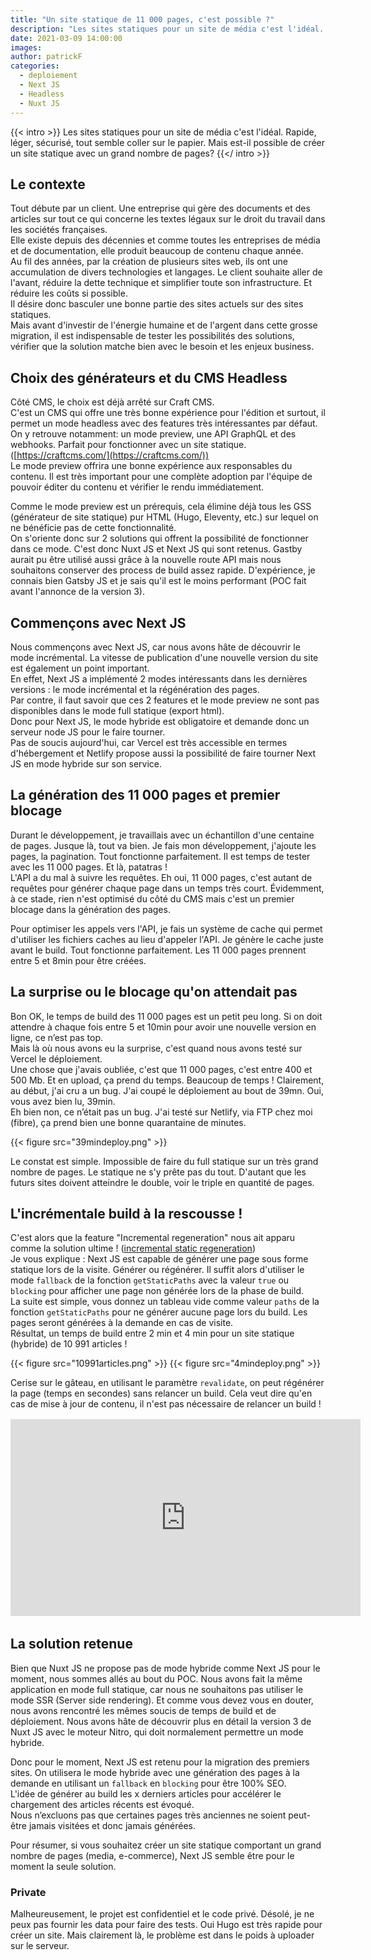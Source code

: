 ```yaml
---
title: "Un site statique de 11 000 pages, c'est possible ?"
description: "Les sites statiques pour un site de média c'est l'idéal. Rapide, léger, sécurisé, tout semble coller sur le papier. Mais est-il possible de créer un site statique avec un grand nombre de pages?"
date: 2021-03-09 14:00:00
images:
author: patrickF
categories:
  - deploiement
  - Next JS
  - Headless
  - Nuxt JS
---
```


{{< intro >}}
Les sites statiques pour un site de média c'est l'idéal. Rapide, léger, sécurisé, tout semble coller sur le papier. Mais est-il possible de créer un site statique avec un grand nombre de pages?
{{</ intro >}}


## Le contexte

Tout débute par un client. Une entreprise qui gère des documents et des articles sur tout ce qui concerne les textes légaux sur le droit du travail dans les sociétés françaises.  
Elle existe depuis des décennies et comme toutes les entreprises de média et de documentation, elle produit beaucoup de contenu chaque année.  
Au fil des années, par la création de plusieurs sites web, ils ont une accumulation de divers technologies et langages. Le client souhaite aller de l'avant, réduire la dette technique et simplifier toute son infrastructure. Et réduire les coûts si possible.  
Il désire donc basculer une bonne partie des sites actuels sur des sites statiques.  
Mais avant d'investir de l'énergie humaine et de l'argent dans cette grosse migration, il est indispensable de tester les possibilités des solutions, vérifier que la solution matche bien avec le besoin et les enjeux business.



## Choix des générateurs et du CMS Headless

Côté CMS, le choix est déjà arrêté sur Craft CMS.  
C'est un CMS qui offre une très bonne expérience pour l'édition et surtout, il permet un mode headless avec des features très intéressantes par défaut. On y retrouve notamment: un mode preview, une API GraphQL et des webhooks. Parfait pour fonctionner avec un site statique. ([https://craftcms.com/](https://craftcms.com/))  
Le mode preview offrira une bonne expérience aux responsables du contenu. Il est très important pour une complète adoption par l'équipe de pouvoir éditer du contenu et vérifier le rendu immédiatement.

Comme le mode preview est un prérequis, cela élimine déjà tous les GSS (générateur de site statique) pur HTML (Hugo, Eleventy, etc.) sur lequel on ne bénéficie pas de cette fonctionnalité.  
On s'oriente donc sur 2 solutions qui offrent la possibilité de fonctionner dans ce mode. C'est donc Nuxt JS et Next JS qui sont retenus. Gastby aurait pu être utilisé aussi grâce à la nouvelle route API mais nous souhaitons conserver des process de build assez rapide. D'expérience, je connais bien Gatsby JS et je sais qu'il est le moins performant (POC fait avant l'annonce de la version 3).


## Commençons avec Next JS

Nous commençons avec Next JS, car nous avons hâte de découvrir le mode incrémental. La vitesse de publication d'une nouvelle version du site est également un point important.  
En effet, Next JS a implémenté 2 modes intéressants dans les dernières versions : le mode incrémental et la régénération des pages.  
Par contre, il faut savoir que ces 2 features et le mode preview ne sont pas disponibles dans le mode full statique (export html).  
Donc pour Next JS, le mode hybride est obligatoire et demande donc un serveur node JS pour le faire tourner.  
Pas de soucis aujourd'hui, car Vercel est très accessible en termes d'hébergement et Netlify propose aussi la possibilité de faire tourner Next JS en mode hybride sur son service.


## La génération des 11 000 pages et premier blocage

Durant le développement, je travaillais avec un échantillon d'une centaine de pages. Jusque là, tout va bien.
Je fais mon développement, j'ajoute les pages, la pagination. Tout fonctionne parfaitement.
Il est temps de tester avec les 11 000 pages. Et là, patatras !  
L'API a du mal à suivre les requêtes. Eh oui, 11 000 pages, c'est autant de requêtes pour générer chaque page dans un temps très court. Évidemment, à ce stade, rien n'est optimisé du côté du CMS mais c'est un premier blocage dans la génération des pages.

Pour optimiser les appels vers l'API, je fais un système de cache qui permet d'utiliser les fichiers caches au lieu d'appeler l'API. Je génère le cache juste avant le build.
Tout fonctionne parfaitement. Les 11 000 pages prennent entre 5 et 8min pour être créées.



## La surprise ou le blocage qu'on attendait pas

Bon OK, le temps de build des 11 000 pages est un petit peu long. Si on doit attendre à chaque fois entre 5 et 10min pour avoir une nouvelle version en ligne, ce n’est pas top.  
Mais là où nous avons eu la surprise, c'est quand nous avons testé sur Vercel le déploiement.  
Une chose que j'avais oubliée, c'est que 11 000 pages, c'est entre 400 et 500 Mb. Et en upload, ça prend du temps. Beaucoup de temps !
Clairement, au début, j'ai cru a un bug. J'ai coupé le déploiement au bout de 39mn. Oui, vous avez bien lu, 39min.  
Eh bien non, ce n’était pas un bug. J'ai testé sur Netlify, via FTP chez moi (fibre), ça prend bien une bonne quarantaine de minutes.

{{< figure src="39mindeploy.png" >}}


Le constat est simple. Impossible de faire du full statique sur un très grand nombre de pages. Le statique ne s'y prête pas du tout. D'autant que les futurs sites doivent atteindre le double, voir le triple en quantité de pages.


## L'incrémentale build à la rescousse !


C'est alors que la feature "Incremental regeneration" nous ait apparu comme la solution ultime ! ([incremental static regeneration](https://nextjs.org/docs/basic-features/data-fetching#incremental-static-regeneration))  
Je vous explique : Next JS est capable de générer une page sous forme statique lors de la visite. Générer ou régénérer.
Il suffit alors d'utiliser le mode `fallback` de la fonction `getStaticPaths` avec la valeur `true` ou `blocking` pour afficher une page non générée lors de la phase de build.  
La suite est simple, vous donnez un tableau vide comme valeur `paths` de la fonction `getStaticPaths` pour ne générer aucune page lors du build.
Les pages seront générées à la demande en cas de visite.  
Résultat, un temps de build entre 2 min et 4 min pour un site statique (hybride) de 10 991 articles !

{{< figure src="10991articles.png" >}}
{{< figure src="4mindeploy.png" >}}

Cerise sur le gâteau, en utilisant le paramètre `revalidate`, on peut régénérer la page (temps en secondes) sans relancer un build. Cela veut dire qu'en cas de mise à jour de contenu, il n'est pas nécessaire de relancer un build !

<div style="margin: 1rem 0 2rem;text-align: center">
<iframe width="560" height="315" src="https://www.youtube.com/embed/Dj-rKHmLp5w" frameborder="0" allow="accelerometer; autoplay; clipboard-write; encrypted-media; gyroscope; picture-in-picture" allowfullscreen></iframe>
</div>



## La solution retenue

Bien que Nuxt JS ne propose pas de mode hybride comme Next JS pour le moment, nous sommes allés au bout du POC. Nous avons fait la même application en mode full statique, car nous ne souhaitons pas utiliser le mode SSR (Server side rendering). Et comme vous devez vous en douter, nous avons rencontré les mêmes soucis de temps de build et de déploiement.
Nous avons hâte de découvrir plus en détail la version 3 de Nuxt JS avec le moteur Nitro, qui doit normalement permettre un mode hybride.

Donc pour le moment, Next JS est retenu pour la migration des premiers sites. On utilisera le mode hybride avec une génération des pages à la demande en utilisant un `fallback` en `blocking` pour être 100% SEO.  
L'idée de générer au build les x derniers articles pour accélérer le chargement des articles récents est évoqué.  
Nous n’excluons pas que certaines pages très anciennes ne soient peut-être jamais visitées et donc jamais générées.

Pour résumer, si vous souhaitez créer un site statique comportant un grand nombre de pages (media, e-commerce), Next JS semble être pour le moment la seule solution.


### Private

Malheureusement, le projet est confidentiel et le code privé. Désolé, je ne peux pas fournir les data pour faire des tests. Oui Hugo est très rapide pour créer un site. Mais clairement là, le problème est dans le poids à uploader sur le serveur.

